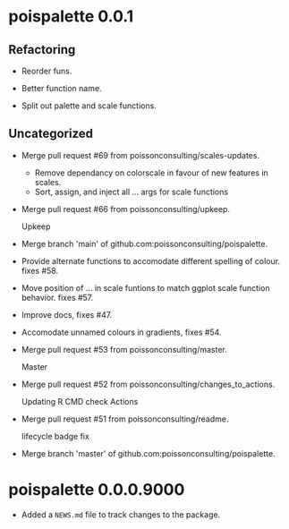 <!-- NEWS.md is maintained by https://fledge.cynkra.com, contributors should not edit this file -->

# poispalette 0.0.1

## Refactoring

- Reorder funs.

- Better function name.

- Split out palette and scale functions.

## Uncategorized

- Merge pull request #69 from poissonconsulting/scales-updates.

  - Remove dependancy on colorscale in favour of new features in scales.
  - Sort, assign, and inject all ... args for scale functions

- Merge pull request #66 from poissonconsulting/upkeep.

  Upkeep

- Merge branch 'main' of github.com:poissonconsulting/poispalette.

- Provide alternate functions to accomodate different spelling of colour. fixes #58.

- Move position of ... in scale funtions to match ggplot scale function behavior. fixes #57.

- Improve docs, fixes #47.

- Accomodate unnamed colours in gradients, fixes #54.

- Merge pull request #53 from poissonconsulting/master.

  Master

- Merge pull request #52 from poissonconsulting/changes_to_actions.

  Updating R CMD check Actions

- Merge pull request #51 from poissonconsulting/readme.

  lifecycle badge fix

- Merge branch 'master' of github.com:poissonconsulting/poispalette.


# poispalette 0.0.0.9000

* Added a `NEWS.md` file to track changes to the package.
